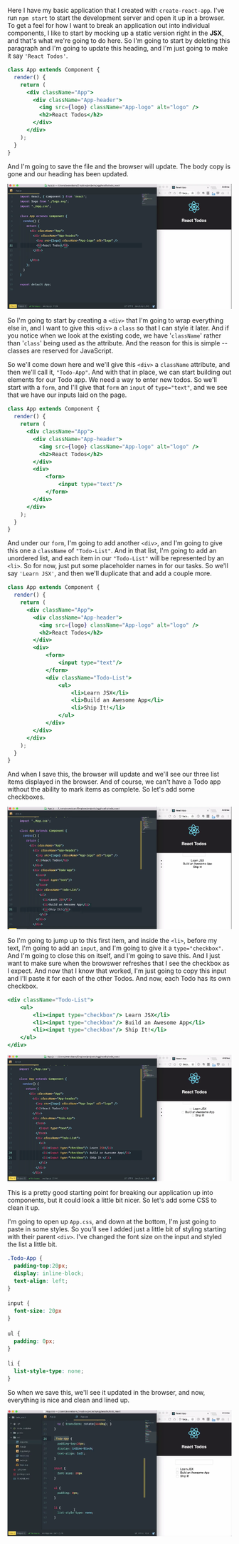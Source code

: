 Here I have my basic application that I created with `create-react-app`. I've run `npm start` to start the development server and open it up in a browser. To get a feel for how I want to break an application out into individual components, I like to start by mocking up a static version right in the **JSX**, and that's what we're going to do here. So I'm going to start by deleting this paragraph and I'm going to update this heading, and I'm just going to make it say `'React Todos'`. 

```jsx
class App extends Component {
  render() {
    return (
      <div className="App">
        <div className="App-header">
          <img src={logo} className="App-logo" alt="logo" />
          <h2>React Todos</h2>
        </div>
      </div>
    );
  }
}
```

And I'm going to save the file and the browser will update. The body copy is gone and our heading has been updated.

![Body Copy Gone](../images/react-render-a-react-ui-with-jsx-body-copy-gone.png)

So I'm going to start by creating a `<div>` that I'm going to wrap everything else in, and I want to give this `<div>` a `class` so that I can style it later. And if you notice when we look at the existing code, we have '`className`' rather than '`class`' being used as the attribute. And the reason for this is simple -- classes are reserved for JavaScript.

So we'll come down here and we'll give this `<div>` a `className` attribute, and then we'll call it, `"Todo-App"`. And with that in place, we can start building out elements for our Todo app. We need a way to enter new todos. So we'll start with a `form`, and I'll give that `form` an `input` of `type="text"`, and we see that we have our inputs laid on the page.

```jsx
class App extends Component {
  render() {
    return (
      <div className="App">
        <div className="App-header">
          <img src={logo} className="App-logo" alt="logo" />
          <h2>React Todos</h2>
        </div>
        <div>
            <form>
                <input type="text"/>
            </form>
        </div>
      </div>
    );
  }
}
```

And under our `form`, I'm going to add another `<div>`, and I'm going to give this one a `className` of `"Todo-List"`. And in that list, I'm going to add an unordered list, and each item in our `"Todo-List"` will be represented by an `<li>`. So for now, just put some placeholder names in for our tasks. So we'll say `'Learn JSX'`, and then we'll duplicate that and add a couple more.

```jsx
class App extends Component {
  render() {
    return (
      <div className="App">
        <div className="App-header">
          <img src={logo} className="App-logo" alt="logo" />
          <h2>React Todos</h2>
        </div>
        <div>
            <form>
                <input type="text"/>
            </form>
            <div className="Todo-List">
                <ul>
                    <li>Learn JSX</li>
                    <li>Build an Awesome App</li>
                    <li>Ship It!</li>
                </ul>
            </div>  
        </div>
      </div>
    );
  }
}
```

And when I save this, the browser will update and we'll see our three list items displayed in the browser. And of course, we can't have a Todo app without the ability to mark items as complete. So let's add some checkboxes.

![Todo List](../images/react-render-a-react-ui-with-jsx-list-of-todos.png)

So I'm going to jump up to this first item, and inside the `<li>`, before my text, I'm going to add an `input`, and I'm going to give it a `type="checkbox"`. And I'm going to close this on itself, and I'm going to save this. And I just want to make sure when the browswer refreshes that I see the checkbox as I expect. And now that I know that worked, I'm just going to copy this input and I'll paste it for each of the other Todos. And now, each Todo has its own checkbox. 

```jsx
<div className="Todo-List">
    <ul>
        <li><input type="checkbox"/> Learn JSX</li>
        <li><input type="checkbox"/> Build an Awesome App</li>
        <li><input type="checkbox"/> Ship It!</li>
    </ul>
</div> 
```

![Checkboxes](../images/react-render-a-react-ui-with-jsx-checkboxes.png)

This is a pretty good starting point for breaking our application up into components, but it could look a little bit nicer. So let's add some CSS to clean it up.

I'm going to open up `App.css`, and down at the bottom, I'm just going to paste in some styles. So you'll see I added just a little bit of styling starting with their parent `<div>`. I've changed the font size on the input and styled the list a little bit. 

```css
.Todo-App {
  padding-top:20px;
  display: inline-block;
  text-align: left;
}

input {
  font-size: 20px
}

ul {
  padding: 0px;
}

li {
  list-style-type: none;
}
```

So when we save this, we'll see it updated in the browser, and now, everything is nice and clean and lined up.

![Clean and Lined Up](../images/react-render-a-react-ui-with-jsx-clean-and-lined-up.png)